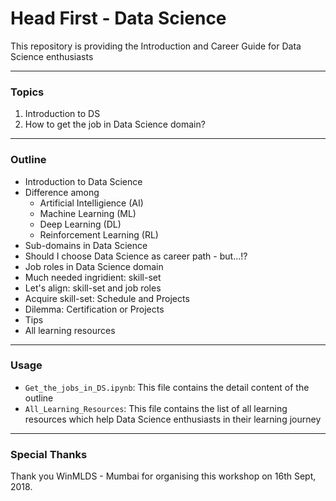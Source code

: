 # Head First - Data Science

This repository is providing the Introduction and Career Guide for Data Science enthusiasts

-----

### Topics

1. Introduction to DS
2. How to get the job in Data Science domain?

--------

### Outline

* Introduction to Data Science
* Difference among
    * Artificial Intelligience (AI)
    * Machine Learning (ML)
    * Deep Learning (DL)
    * Reinforcement Learning (RL)
* Sub-domains in Data Science
* Should I choose Data Science as career path - but...!?
* Job roles in Data Science domain
* Much needed ingridient: skill-set
* Let's align: skill-set and job roles
* Acquire skill-set: Schedule and Projects
* Dilemma: Certification or Projects
* Tips
* All learning resources

------

### Usage
* `Get_the_jobs_in_DS.ipynb`: This file contains the detail content of the outline
* `All_Learning_Resources`: This file contains the list of all learning resources which help Data Science enthusiasts in their learning journey

------

### Special Thanks

Thank you WinMLDS - Mumbai for organising this workshop on 16th Sept, 2018.

